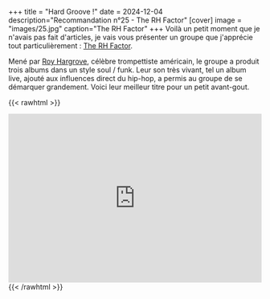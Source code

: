 +++
title = "Hard Groove !"
date = 2024-12-04
description="Recommandation n°25 - The RH Factor"
[cover]
image = "images/25.jpg"
caption="The RH Factor"
+++
Voilà un petit moment que je n'avais pas fait d'articles, je vais vous présenter un groupe que j'apprécie tout particulièrement : [The RH Factor](https://fr.wikipedia.org/wiki/The_RH_Factor). 

Mené par [Roy Hargrove](https://fr.wikipedia.org/wiki/Roy_Hargrove), célèbre trompettiste américain, le groupe a produit trois albums dans un style soul / funk. Leur son très vivant, tel un album live, ajouté aux influences direct du hip-hop, a permis au groupe de se démarquer grandement. Voici leur meilleur titre pour un petit avant-gout.

{{< rawhtml >}}
<div style="max-width:100%;"><div style="position:relative;padding-bottom:calc(56.25% + 52px);height: 0;"><iframe style="position:absolute;top:0;left:0;" width="100%" height="100%" src="https://odesli.co/embed/?url=https%3A%2F%2Fartist.link%2Ftherhfactor&theme=light" frameborder="0" allowfullscreen sandbox="allow-same-origin allow-scripts allow-presentation allow-popups allow-popups-to-escape-sandbox" allow="clipboard-read; clipboard-write"></iframe></div></div>
{{< /rawhtml >}}